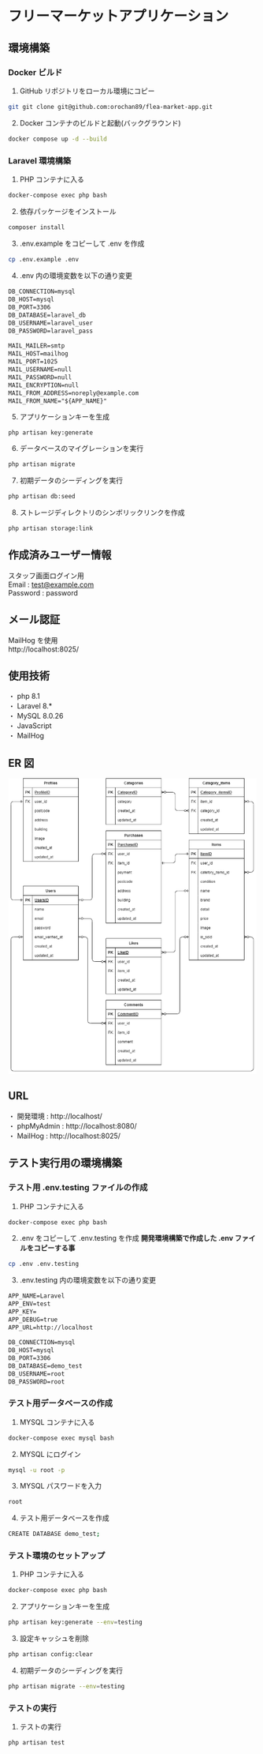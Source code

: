 # フリーマーケットアプリケーション

## 環境構築

### Docker ビルド

1. GitHub リポジトリをローカル環境にコピー

```bash
git git clone git@github.com:orochan89/flea-market-app.git
```

2. Docker コンテナのビルドと起動(バックグラウンド)

```bash
docker compose up -d --build
```

### Laravel 環境構築

1. PHP コンテナに入る

```bash
docker-compose exec php bash
```

2. 依存パッケージをインストール

```bash
composer install
```

3. .env.example をコピーして .env を作成

```bash
cp .env.example .env
```

4. .env 内の環境変数を以下の通り変更

```env
DB_CONNECTION=mysql
DB_HOST=mysql
DB_PORT=3306
DB_DATABASE=laravel_db
DB_USERNAME=laravel_user
DB_PASSWORD=laravel_pass
```

```env
MAIL_MAILER=smtp
MAIL_HOST=mailhog
MAIL_PORT=1025
MAIL_USERNAME=null
MAIL_PASSWORD=null
MAIL_ENCRYPTION=null
MAIL_FROM_ADDRESS=noreply@example.com
MAIL_FROM_NAME="${APP_NAME}"
```

5. アプリケーションキーを生成

```bash
php artisan key:generate
```

6. データベースのマイグレーションを実行

```bash
php artisan migrate
```

7. 初期データのシーディングを実行

```bash
php artisan db:seed
```

8. ストレージディレクトリのシンボリックリンクを作成

```bash
php artisan storage:link
```

## 作成済みユーザー情報

スタッフ画面ログイン用  
Email : test@example.com  
Password : password

## メール認証

MailHog を使用  
http://localhost:8025/

## 使用技術

・ php 8.1  
・ Laravel 8.\*  
・ MySQL 8.0.26  
・ JavaScript  
・ MailHog

## ER 図

![ER図](ER.drawio.png)

## URL

・ 開発環境 : http://localhost/  
・ phpMyAdmin : http://localhost:8080/  
・ MailHog : http://localhost:8025/

## テスト実行用の環境構築

### テスト用 .env.testing ファイルの作成

1. PHP コンテナに入る

```bash
docker-compose exec php bash
```

2. .env をコピーして .env.testing を作成 **開発環境構築で作成した .env ファイルをコピーする事**

```bash
cp .env .env.testing
```

3. .env.testing 内の環境変数を以下の通り変更

```env
APP_NAME=Laravel
APP_ENV=test
APP_KEY=
APP_DEBUG=true
APP_URL=http://localhost
```

```env
DB_CONNECTION=mysql
DB_HOST=mysql
DB_PORT=3306
DB_DATABASE=demo_test
DB_USERNAME=root
DB_PASSWORD=root
```

### テスト用データベースの作成

1. MYSQL コンテナに入る

```bash
docker-compose exec mysql bash
```

2. MYSQL にログイン

```bash
mysql -u root -p
```

3. MYSQL パスワードを入力

```bash
root
```

4. テスト用データベースを作成

```bash
CREATE DATABASE demo_test;
```

### テスト環境のセットアップ

1. PHP コンテナに入る

```bash
docker-compose exec php bash
```

2. アプリケーションキーを生成

```bash
php artisan key:generate --env=testing
```

3. 設定キャッシュを削除

```bash
php artisan config:clear
```

4. 初期データのシーディングを実行

```bash
php artisan migrate --env=testing
```

### テストの実行

1. テストの実行

```bash
php artisan test
```
